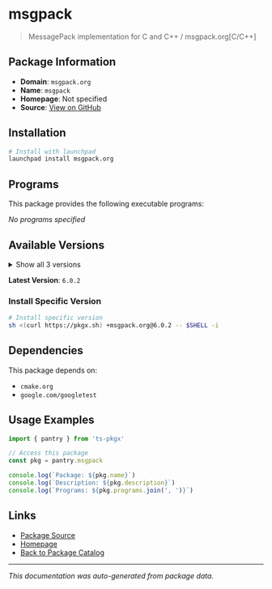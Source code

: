 # msgpack

> MessagePack implementation for C and C++ / msgpack.org[C/C++]

## Package Information

- **Domain**: `msgpack.org`
- **Name**: `msgpack`
- **Homepage**: Not specified
- **Source**: [View on GitHub](https://github.com/pkgxdev/pantry/tree/main/projects/msgpack.org/package.yml)

## Installation

```bash
# Install with launchpad
launchpad install msgpack.org
```

## Programs

This package provides the following executable programs:

*No programs specified*

## Available Versions

<details>
<summary>Show all 3 versions</summary>

- `6.0.2`, `6.0.1`, `6.0.0`

</details>

**Latest Version**: `6.0.2`

### Install Specific Version

```bash
# Install specific version
sh <(curl https://pkgx.sh) +msgpack.org@6.0.2 -- $SHELL -i
```

## Dependencies

This package depends on:

- `cmake.org`
- `google.com/googletest`

## Usage Examples

```typescript
import { pantry } from 'ts-pkgx'

// Access this package
const pkg = pantry.msgpack

console.log(`Package: ${pkg.name}`)
console.log(`Description: ${pkg.description}`)
console.log(`Programs: ${pkg.programs.join(', ')}`)
```

## Links

- [Package Source](https://github.com/pkgxdev/pantry/tree/main/projects/msgpack.org/package.yml)
- [Homepage](#)
- [Back to Package Catalog](../../package-catalog.md)

---

*This documentation was auto-generated from package data.*
